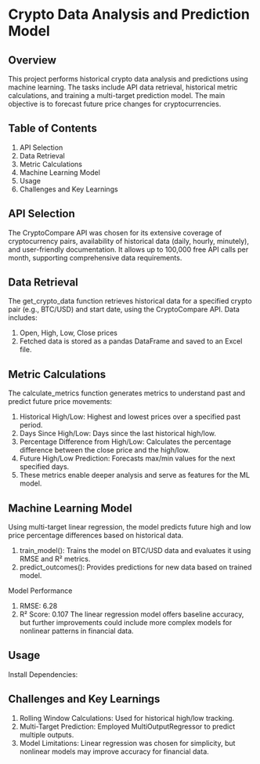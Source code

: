# Crypto Data Analysis and Prediction Model
## Overview
This project performs historical crypto data analysis and predictions using machine learning. The tasks include API data retrieval, historical metric calculations, and training a multi-target prediction model. The main objective is to forecast future price changes for cryptocurrencies.

## Table of Contents
1. API Selection
2. Data Retrieval
3. Metric Calculations
4. Machine Learning Model
5. Usage
6. Challenges and Key Learnings
   
## API Selection
The CryptoCompare API was chosen for its extensive coverage of cryptocurrency pairs, availability of historical data (daily, hourly, minutely), and user-friendly documentation. It allows up to 100,000 free API calls per month, supporting comprehensive data requirements.

## Data Retrieval
The get_crypto_data function retrieves historical data for a specified crypto pair (e.g., BTC/USD) and start date, using the CryptoCompare API. Data includes:
1. Open, High, Low, Close prices
2. Fetched data is stored as a pandas DataFrame and saved to an Excel file.

## Metric Calculations
The calculate_metrics function generates metrics to understand past and predict future price movements:
1. Historical High/Low: Highest and lowest prices over a specified past period.
2. Days Since High/Low: Days since the last historical high/low.
3. Percentage Difference from High/Low: Calculates the percentage difference between the close price and the high/low.
4. Future High/Low Prediction: Forecasts max/min values for the next specified days.
5. These metrics enable deeper analysis and serve as features for the ML model.

## Machine Learning Model
Using multi-target linear regression, the model predicts future high and low price percentage differences based on historical data.

1. train_model(): Trains the model on BTC/USD data and evaluates it using RMSE and R² metrics.
2. predict_outcomes(): Provides predictions for new data based on trained model.

Model Performance
1. RMSE: 6.28
2. R² Score: 0.107
The linear regression model offers baseline accuracy, but further improvements could include more complex models for nonlinear patterns in financial data.

## Usage
Install Dependencies:

## Challenges and Key Learnings

1. Rolling Window Calculations: Used for historical high/low tracking.
2. Multi-Target Prediction: Employed MultiOutputRegressor to predict multiple outputs.
3. Model Limitations: Linear regression was chosen for simplicity, but nonlinear models may improve accuracy for financial data.

